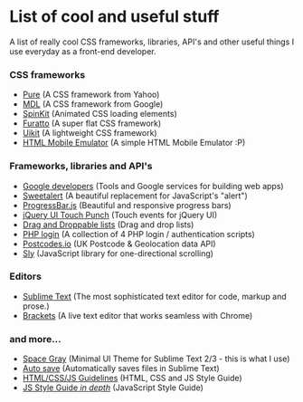# List of cool and useful stuff

A list of really cool CSS frameworks, libraries, API's and other useful things I use everyday as a front-end developer.

### CSS frameworks
  - [Pure](http://purecss.io/) (A CSS framework from Yahoo)
  - [MDL](http://www.getmdl.io/) (A CSS framework from Google)
  - [SpinKit](http://tobiasahlin.com/spinkit/) (Animated CSS loading elements)
  - [Furatto](http://icalialabs.github.io/furatto/) (A super flat CSS framework)
  - [Uikit](http://getuikit.com/) (A lightweight CSS framework)
  - [HTML Mobile Emulator](https://github.com/heyrm/Mobile-Emulator) (A simple HTML Mobile Emulator :P)
   
### Frameworks, libraries and API's
  - [Google developers](https://developers.google.com/web/) (Tools and Google services for building web apps)
  - [Sweetalert](http://t4t5.github.io/sweetalert/) (A beautiful replacement for JavaScript's "alert")
  - [ProgressBar.js](http://kimmobrunfeldt.github.io/progressbar.js/) (Beautiful and responsive progress bars)
  - [jQuery UI Touch Punch](http://touchpunch.furf.com/) (Touch events for jQuery UI)
  - [Drag and Droppable lists](http://bevacqua.github.io/dragula/) (Drag and drop lists)
  - [PHP login](http://www.php-login.net/) (A collection of 4 PHP login / authentication scripts)
  - [Postcodes.io](http://postcodes.io/) (UK Postcode & Geolocation data API)
  - [Sly](http://darsa.in/sly/) (JavaScript library for one-directional scrolling)

### Editors
  - [Sublime Text](http://www.sublimetext.com/) (The most sophisticated text editor for code, markup and prose.)
  - [Brackets](http://brackets.io/) (A live text editor that works seamless with Chrome)

### and more...
  - [Space Gray](http://kkga.github.io/spacegray/) (Minimal UI Theme for Sublime Text 2/3 - this is what I use)
  - [Auto save](https://github.com/jamesfzhang/auto-save) (Automatically saves files in Sublime Text)
  - [HTML/CSS/JS Guidelines](https://github.com/bendc/frontend-guidelines) (HTML, CSS and JS  Style Guide)
  - [JS Style Guide *in depth*](https://github.com/airbnb/javascript) (JavaScript Style Guide)
